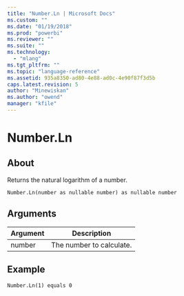 ```yaml
---
title: "Number.Ln | Microsoft Docs"
ms.custom: ""
ms.date: "01/19/2018"
ms.prod: "powerbi"
ms.reviewer: ""
ms.suite: ""
ms.technology: 
  - "mlang"
ms.tgt_pltfrm: ""
ms.topic: "language-reference"
ms.assetid: 935a8350-ad80-4e88-ad0c-4e90f87f3d5b
caps.latest.revision: 5
author: "Minewiskan"
ms.author: "owend"
manager: "kfile"
---
```

# Number.Ln

  
## About  
Returns the natural logarithm of a number.  
  
```  
Number.Ln(number as nullable number) as nullable number  
```  
  
## Arguments  
  
|Argument|Description|  
|------------|---------------|  
|number|The number to calculate.|  
  
## Example  
  
```  
Number.Ln(1) equals 0  
```  
